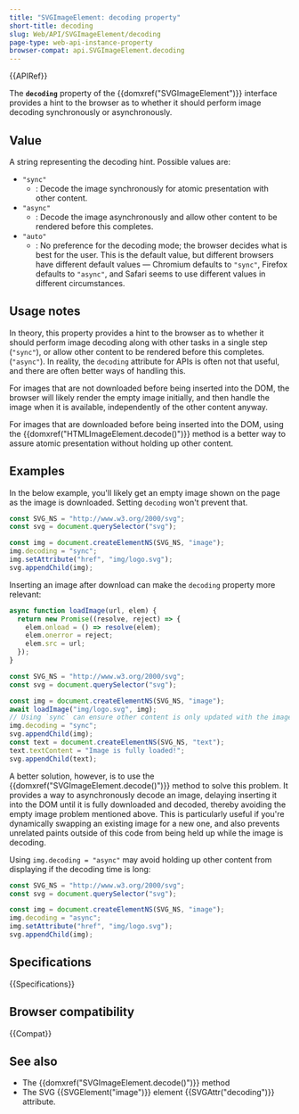 ```yaml
---
title: "SVGImageElement: decoding property"
short-title: decoding
slug: Web/API/SVGImageElement/decoding
page-type: web-api-instance-property
browser-compat: api.SVGImageElement.decoding
---
```


{{APIRef}}

The **`decoding`** property of the {{domxref("SVGImageElement")}} interface provides a hint to the browser as to whether it should perform image decoding synchronously or asynchronously.

## Value

A string representing the decoding hint. Possible values are:

- `"sync"`
  - : Decode the image synchronously for atomic presentation with other content.
- `"async"`
  - : Decode the image asynchronously and allow other content to be rendered before this completes.
- `"auto"`
  - : No preference for the decoding mode; the browser decides what is best for the user. This is the default value, but different browsers have different default values — Chromium defaults to `"sync"`, Firefox defaults to `"async"`, and Safari seems to use different values in different circumstances.

## Usage notes

In theory, this property provides a hint to the browser as to whether it should perform image decoding along with other tasks in a single step (`"sync"`), or allow other content to be rendered before this completes. (`"async"`). In reality, the `decoding` attribute for APIs is often not that useful, and there are often better ways of handling this.

For images that are not downloaded before being inserted into the DOM, the browser will likely render the empty image initially, and then handle the image when it is available, independently of the other content anyway.

For images that are downloaded before being inserted into the DOM, using the {{domxref("HTMLImageElement.decode()")}} method is a better way to assure atomic presentation without holding up other content.

## Examples

In the below example, you'll likely get an empty image shown on the page as the image is downloaded. Setting `decoding` won't prevent that.

```js
const SVG_NS = "http://www.w3.org/2000/svg";
const svg = document.querySelector("svg");

const img = document.createElementNS(SVG_NS, "image");
img.decoding = "sync";
img.setAttribute("href", "img/logo.svg");
svg.appendChild(img);
```

Inserting an image after download can make the `decoding` property more relevant:

```js
async function loadImage(url, elem) {
  return new Promise((resolve, reject) => {
    elem.onload = () => resolve(elem);
    elem.onerror = reject;
    elem.src = url;
  });
}

const SVG_NS = "http://www.w3.org/2000/svg";
const svg = document.querySelector("svg");

const img = document.createElementNS(SVG_NS, "image");
await loadImage("img/logo.svg", img);
// Using `sync` can ensure other content is only updated with the image
img.decoding = "sync";
svg.appendChild(img);
const text = document.createElementNS(SVG_NS, "text");
text.textContent = "Image is fully loaded!";
svg.appendChild(text);
```

A better solution, however, is to use the {{domxref("SVGImageElement.decode()")}} method to solve this problem. It provides a way to asynchronously decode an image, delaying inserting it into the DOM until it is fully downloaded and decoded, thereby avoiding the empty image problem mentioned above. This is particularly useful if you're dynamically swapping an existing image for a new one, and also prevents unrelated paints outside of this code from being held up while the image is decoding.

Using `img.decoding = "async"` may avoid holding up other content from displaying if the decoding time is long:

```js
const SVG_NS = "http://www.w3.org/2000/svg";
const svg = document.querySelector("svg");

const img = document.createElementNS(SVG_NS, "image");
img.decoding = "async";
img.setAttribute("href", "img/logo.svg");
svg.appendChild(img);
```

## Specifications

{{Specifications}}

## Browser compatibility

{{Compat}}

## See also

- The {{domxref("SVGImageElement.decode()")}} method
- The SVG {{SVGElement("image")}} element {{SVGAttr("decoding")}} attribute.
